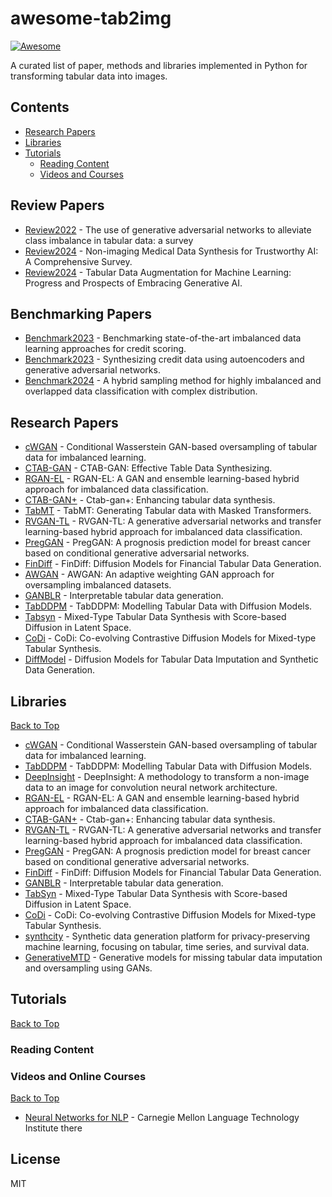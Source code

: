 # awesome-tab2img

[![Awesome](https://cdn.rawgit.com/sindresorhus/awesome/d7305f38d29fed78fa85652e3a63e154dd8e8829/media/badge.svg)](https://github.com/sindresorhus/awesome)

A curated list of paper, methods and libraries implemented in Python for transforming tabular data into images.

## Contents

* [Research Papers](#research-papers)
* [Libraries](#libraries)
* [Tutorials](#tutorials)
  * [Reading Content](#reading-content)
  * [Videos and Courses](#videos-and-online-courses)

## Review Papers

* [Review2022](https://link.springer.com/article/10.1186/s40537-022-00648-6) - The use of generative adversarial networks to alleviate class imbalance in tabular data: a survey 
* [Review2024](https://dl.acm.org/doi/full/10.1145/3614425) - Non-imaging Medical Data Synthesis for Trustworthy AI: A Comprehensive Survey. 
* [Review2024](https://arxiv.org/abs/2407.21523) - Tabular Data Augmentation for Machine Learning: Progress and Prospects of Embracing Generative AI.

## Benchmarking Papers
* [Benchmark2023](https://www.sciencedirect.com/science/article/pii/S0957417422018966) - Benchmarking state-of-the-art imbalanced data learning approaches for credit scoring. 
* [Benchmark2023](https://www.sciencedirect.com/science/article/pii/S0950705123003969) - Synthesizing credit data using autoencoders and generative adversarial networks. 
* [Benchmark2024](https://www.sciencedirect.com/science/article/pii/S0020025524000306) - A hybrid sampling method for highly imbalanced and overlapped data classification with complex distribution. 

## Research Papers

* [cWGAN](https://doi.org/10.1016/j.eswa.2021.114582) - Conditional Wasserstein GAN-based oversampling of tabular data for imbalanced learning. 
* [CTAB-GAN](https://proceedings.mlr.press/v157/zhao21a/zhao21a.pdf) - CTAB-GAN: Effective Table Data Synthesizing. 
* [RGAN-EL](https://www.sciencedirect.com/science/article/pii/S0306457322003363) - RGAN-EL: A GAN and ensemble learning-based hybrid approach for imbalanced data classification.
* [CTAB-GAN+](https://www.frontiersin.org/journals/big-data/articles/10.3389/fdata.2023.1296508/full) - Ctab-gan+: Enhancing tabular data synthesis.
* [TabMT](https://proceedings.neurips.cc/paper_files/paper/2023/file/90debc7cedb5cac83145fc8d18378dc5-Paper-Conference.pdf) - TabMT: Generating Tabular data with Masked Transformers.
* [RVGAN-TL](https://www.sciencedirect.com/science/article/pii/S0020025523001615) - RVGAN-TL: A generative adversarial networks and transfer learning-based hybrid approach for imbalanced data classification.
* [PregGAN](https://www.sciencedirect.com/science/article/pii/S0169260722004084) - PregGAN: A prognosis prediction model for breast cancer based on conditional generative adversarial networks.
* [FinDiff](https://dl.acm.org/doi/pdf/10.1145/3604237.3626876) - FinDiff: Diffusion Models for Financial Tabular Data Generation.
* [AWGAN](https://www.sciencedirect.com/science/article/pii/S002002552400224X) - AWGAN: An adaptive weighting GAN approach for oversampling imbalanced datasets.
* [GANBLR](https://link.springer.com/article/10.1007/s10115-023-01834-5) - Interpretable tabular data generation.
* [TabDDPM](https://proceedings.mlr.press/v202/kotelnikov23a/kotelnikov23a.pdf) - TabDDPM: Modelling Tabular Data with Diffusion Models.
* [Tabsyn](https://openreview.net/forum?id=4Ay23yeuz0) - Mixed-Type Tabular Data Synthesis with Score-based Diffusion in Latent Space.
* [CoDi](https://proceedings.mlr.press/v202/lee23i/lee23i.pdf) - CoDi: Co-evolving Contrastive Diffusion Models for Mixed-type Tabular Synthesis.
* [DiffModel](https://arxiv.org/abs/2407.02549) - Diffusion Models for Tabular Data Imputation and Synthetic Data Generation.

## Libraries

[Back to Top](#contents)

- [cWGAN](https://github.com/justinengelmann/GANbasedOversampling) - Conditional Wasserstein GAN-based oversampling of tabular data for imbalanced learning.
- [TabDDPM](https://github.com/yandex-research/tab-ddpm) - TabDDPM: Modelling Tabular Data with Diffusion Models. 
- [DeepInsight](https://github.com/alok-ai-lab/pyDeepInsight) - DeepInsight: A methodology to transform a non-image data to an image for convolution neural network architecture.
- [RGAN-EL](https://github.com/hwding-whu/RGAN-EL) - RGAN-EL: A GAN and ensemble learning-based hybrid approach for imbalanced data classification.
- [CTAB-GAN+](https://github.com/Team-TUD/CTAB-GAN-Plus-DP) - Ctab-gan+: Enhancing tabular data synthesis.
- [RVGAN-TL](https://github.com/universuen/RVGAN-TL) - RVGAN-TL: A generative adversarial networks and transfer learning-based hybrid approach for imbalanced data classification.
- [PregGAN](https://github.com/heyzhanghaha/PregGAN) - PregGAN: A prognosis prediction model for breast cancer based on conditional generative adversarial networks. 
- [FinDiff](https://github.com/sattarov/FinDiff) - FinDiff: Diffusion Models for Financial Tabular Data Generation.
- [GANBLR](https://github.com/tulip-lab/open-code/tree/develop/GANBLR) - Interpretable tabular data generation.
- [TabSyn](https://github.com/amazon-science/tabsyn) - Mixed-Type Tabular Data Synthesis with Score-based Diffusion in Latent Space.
- [CoDi](https://github.com/ChaejeongLee/CoDi) - CoDi: Co-evolving Contrastive Diffusion Models for Mixed-type Tabular Synthesis.
- [synthcity](https://github.com/vanderschaarlab/synthcity) - Synthetic data generation platform for privacy-preserving machine learning, focusing on tabular, time series, and survival data.
- [GenerativeMTD](https://github.com/jsivaku1/GenerativeMTD) - Generative models for missing tabular data imputation and oversampling using GANs.

## Tutorials
[Back to Top](#contents)

### Reading Content


### Videos and Online Courses
[Back to Top](#contents)

* [Neural Networks for NLP](http://phontron.com/class/nn4nlp2017/) - Carnegie Mellon Language Technology Institute there


## License
MIT
